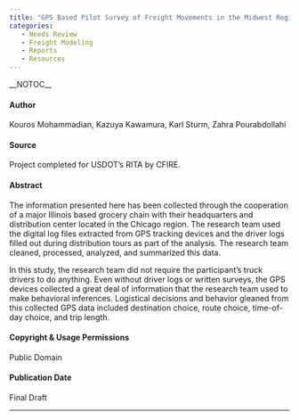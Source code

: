 ```yaml
---
title: "GPS Based Pilot Survey of Freight Movements in the Midwest Region"
categories:
   - Needs Review
   - Freight Modeling
   - Reports
   - Resources
---
```


\_\_NOTOC\_\_

#### Author

Kouros Mohammadian, Kazuya Kawamura, Karl Sturm, Zahra Pourabdollahi

#### Source

Project completed for USDOT’s RITA by CFIRE.

#### Abstract

The information presented here has been collected through the cooperation of a major Illinois based grocery chain with their headquarters and distribution center located in the Chicago region. The research team used the digital log files extracted from GPS tracking devices and the driver logs filled out during distribution tours as part of the analysis. The research team cleaned, processed, analyzed, and summarized this data.

In this study, the research team did not require the participant’s truck drivers to do anything. Even without driver logs or written surveys, the GPS devices collected a great deal of information that the research team used to make behavioral inferences. Logistical decisions and behavior gleaned from this collected GPS data included destination choice, route choice, time-of-day choice, and trip length.

#### Copyright & Usage Permissions

Public Domain

#### Publication Date

Final Draft

------------------------------------------------------------------------

<comments />

